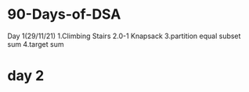 # 90-Days-of-DSA
Day 1(29/11/21)
1.Climbing Stairs
2.0-1 Knapsack
3.partition equal subset sum
4.target sum
# day 2

